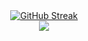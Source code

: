 <!-- - 👋 Hi, I’m Alexander
- 🌱 I’m currently learning HTML/CSS, JavaScript and Git/Github
- 👀 I’m interested in English and programming
- My first projects:
1. https://rolling-scopes-school.github.io/alexspearsi-JSFEPRESCHOOL/eco-sounds/
2. https://rolling-scopes-school.github.io/alexspearsi-JSFEPRESCHOOL/random-jokes/
3. https://rolling-scopes-school.github.io/alexspearsi-JSFEPRESCHOOL/tic-tac-toe/ -->

<div>
  <div align="center"><a href="https://git.io/streak-stats"><img src="https://github-readme-streak-stats.herokuapp.com?user=alexspearsi&theme=prussian" alt="GitHub Streak" /></a></div>
  <div align="center"><img src="https://github-readme-stats.vercel.app/api/top-langs/?username=alexspearsi&layout=compact&theme=prussian"/></div>
</div>
